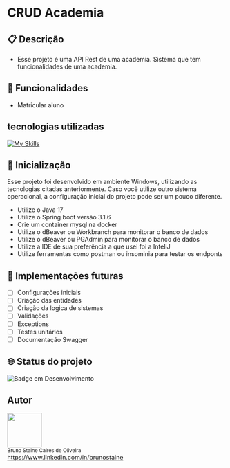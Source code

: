# CRUD Academia

## :clipboard: Descrição

- Esse projeto é uma API Rest de uma academia. Sistema que tem funcionalidades de uma academia.

## :wrench: Funcionalidades
- Matricular aluno

## tecnologias utilizadas

[![My Skills](https://skillicons.dev/icons?i=java,idea,docker)](https://skillicons.dev)

## :rocket: Inicialização
Esse projeto foi desenvolvido em ambiente Windows, utilizando as tecnologias citadas anteriormente.
Caso você utilize outro sistema operacional, a configuração inicial do projeto pode ser um pouco diferente.

- Utilize o Java 17
- Utilize o Spring boot versão 3.1.6
- Crie um container mysql na docker
- Utilize o dBeaver ou Workbranch para monitorar o banco de dados
- Utilize o dBeaver ou PGAdmin para monitorar o banco de dados
- Utilize a IDE de sua preferência a que usei foi a InteliJ
- Utilize ferramentas como postman ou insominia para testar os endponts

## :large_blue_circle: Implementações futuras
- [ ] Configurações iniciais
- [ ] Criação das entidades
- [ ] Criação da logica de sistemas
- [ ] Validações
- [ ] Exceptions
- [ ] Testes unitários
- [ ] Documentação Swagger

## :globe_with_meridians: Status do projeto

![Badge em Desenvolvimento](https://img.shields.io/static/v1?label=STATUS&message=EM_DESENVOLVIMENTO&color=blue&style=for-the-badge)

## Autor

<img src="https://user-images.githubusercontent.com/87622645/157755137-8d22a951-d323-4c33-814e-c0351ebefafe.png" width=80><br>
<sub>Bruno Staine Caires de Oliveira</sub><br>
https://www.linkedin.com/in/brunostaine